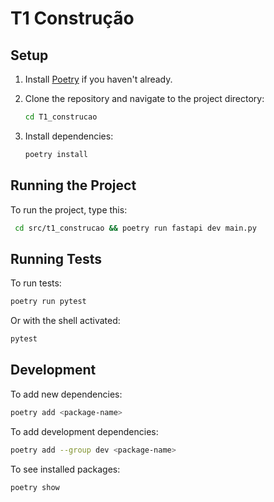 # T1 Construção

## Setup

1. Install [Poetry](https://python-poetry.org/docs/#installation) if you haven't already.

2. Clone the repository and navigate to the project directory:
   ```bash
   cd T1_construcao
   ```

3. Install dependencies:
   ```bash
   poetry install
   ```

## Running the Project

To run the project, type this:
```bash
 cd src/t1_construcao && poetry run fastapi dev main.py
```

## Running Tests

To run tests:
```bash
poetry run pytest
```

Or with the shell activated:
```bash
pytest
```

## Development

To add new dependencies:
```bash
poetry add <package-name>
```

To add development dependencies:
```bash
poetry add --group dev <package-name>
```

To see installed packages:
```bash
poetry show
```